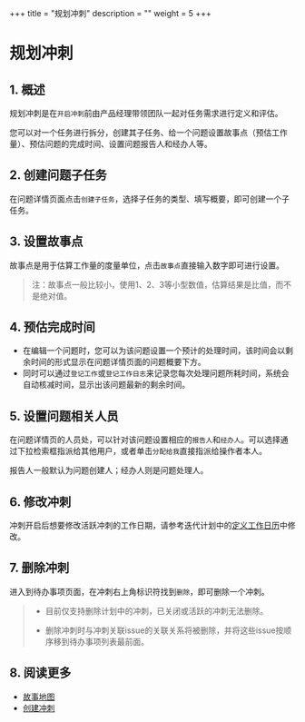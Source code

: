 +++
title = "规划冲刺"
description = ""
weight = 5
+++

# 规划冲刺

## 1. 概述

规划冲刺是在`开启冲刺`前由产品经理带领团队一起对任务需求进行定义和评估。  

您可以对一个任务进行拆分，创建其子任务、给一个问题设置故事点（预估工作量）、预估问题的完成时间、设置问题报告人和经办人等。

## 2. 创建问题子任务

在问题详情页面点击`创建子任务`，选择子任务的类型、填写概要，即可创建一个子任务。

## 3. 设置故事点

故事点是用于估算工作量的度量单位，点击`故事点`直接输入数字即可进行设置。  
<blockquote class="note">注：故事点一般比较小，使用1、2、3等小型数值，估算结果是比值，而不是绝对值。</blockquote>

## 4. 预估完成时间

* 在编辑一个问题时，您可以为该问题设置一个预计的处理时间，该时间会以剩余时间的形式显示在问题详情页面的问题概要下方。
* 同时可以通过`登记工作`或`登记工作日志`来记录您每次处理问题所耗时间，系统会自动核减时间，显示出该问题最新的剩余时间。

## 5. 设置问题相关人员

在问题详情页的人员处，可以针对该问题设置相应的`报告人`和`经办人`。可以选择通过下拉检索框指派给其他用户，或者单击`分配给我`直接指派给操作者本人。

报告人一般默认为问题创建人；经办人则是问题处理人。

## 6. 修改冲刺

冲刺开启后想要修改活跃冲刺的工作日期，请参考迭代计划中的[定义工作日历](../../iteration-plan/jounal)中修改。

## 7. 删除冲刺

进入到待办事项页面，在冲刺右上角标识符找到`删除`，即可删除一个冲刺。

<blockquote class="note">
    
   - 目前仅支持删除计划中的冲刺，已关闭或活跃的冲刺无法删除。

   - 删除冲刺时与冲刺关联issue的关联关系将被删除，并将这些issue按顺序移到待办事项列表最前面。</blockquote>

## 8. 阅读更多

- [故事地图](../../story-map)
- [创建冲刺](../sprint)
